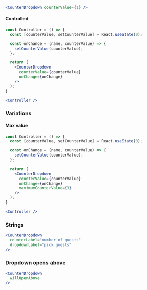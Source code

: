 ```jsx
<CounterDropdown counterValue={1} />
```

#### Controlled
```jsx
const Controller = () => {
  const [counterValue, setCounterValue] = React.useState(0);

  const onChange = (name, counterValue) => {
    setCounterValue(counterValue);
  };

  return (
    <CounterDropdown 
      counterValue={counterValue}
      onChange={onChange}
    />
  );
}

<Controller />
```

### Variations

#### Max value

```jsx
const Controller = () => {
  const [counterValue, setCounterValue] = React.useState(0);

  const onChange = (name, counterValue) => {
    setCounterValue(counterValue);
  };

  return (
    <CounterDropdown 
      counterValue={counterValue}
      onChange={onChange}
      maximumCounterValue={3}
    />
  );
}

<Controller />
```

### Strings

```jsx
<CounterDropdown
  counterLabel="number of guests"
  dropdownLabel="pick guests"
/>
```

### Dropdown opens above

```jsx
<CounterDropdown
  willOpenAbove
/>
```
